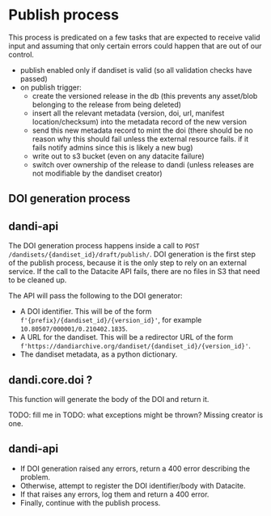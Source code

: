 # Publish process

This process is predicated on a few tasks that are expected to receive valid input and assuming that only certain errors could happen that are out of our control.

- publish enabled only if dandiset is valid (so all validation checks have passed)
- on publish trigger:
   - create the versioned release in the db (this prevents any asset/blob belonging to the release from being deleted)
   - insert all the relevant metadata (version, doi, url, manifest location/checksum) into the metadata record of the new version 
  - send this new metadata record to mint the doi (there should be no reason why this should fail unless the external resource fails. if it fails notify admins since this is likely a new bug)
   - write out to s3 bucket (even on any datacite failure)
   - switch over ownership of the release to dandi (unless releases are not modifiable by the dandiset creator)
   
## DOI generation process

## dandi-api

The DOI generation process happens inside a call to `POST /dandisets/{dandiset_id}/draft/publish/`.
DOI generation is the first step of the publish process, because it is the only step to rely on an external service.
If the call to the Datacite API fails, there are no files in S3 that need to be cleaned up.

The API will pass the following to the DOI generator:
* A DOI identifier. This will be of the form `f'{prefix}/{dandiset_id}/{version_id}'`, for example `10.80507/000001/0.210402.1835`.
* A URL for the dandiset. This will be a redirector URL of the form `f'https://dandiarchive.org/dandiset/{dandiset_id}/{version_id}'`.
* The dandiset metadata, as a python dictionary.

## dandi.core.doi ?

This function will generate the body of the DOI and return it.

TODO: fill me in
TODO: what exceptions might be thrown? Missing creator is one.

## dandi-api

* If DOI generation raised any errors, return a 400 error describing the problem.
* Otherwise, attempt to register the DOI identifier/body with Datacite.
* If that raises any errors, log them and return a 400 error.
* Finally, continue with the publish process.
